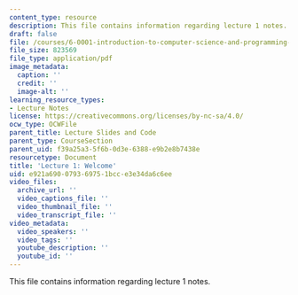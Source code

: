 ```yaml
---
content_type: resource
description: This file contains information regarding lecture 1 notes.
draft: false
file: /courses/6-0001-introduction-to-computer-science-and-programming-in-python-fall-2016/e921a690079369751bcce3e34da6c6ee_MIT6_0001F16_Lec1.pdf
file_size: 823569
file_type: application/pdf
image_metadata:
  caption: ''
  credit: ''
  image-alt: ''
learning_resource_types:
- Lecture Notes
license: https://creativecommons.org/licenses/by-nc-sa/4.0/
ocw_type: OCWFile
parent_title: Lecture Slides and Code
parent_type: CourseSection
parent_uid: f39a25a3-5f6b-0d3e-6388-e9b2e8b7438e
resourcetype: Document
title: 'Lecture 1: Welcome'
uid: e921a690-0793-6975-1bcc-e3e34da6c6ee
video_files:
  archive_url: ''
  video_captions_file: ''
  video_thumbnail_file: ''
  video_transcript_file: ''
video_metadata:
  video_speakers: ''
  video_tags: ''
  youtube_description: ''
  youtube_id: ''
---
```

This file contains information regarding lecture 1 notes.